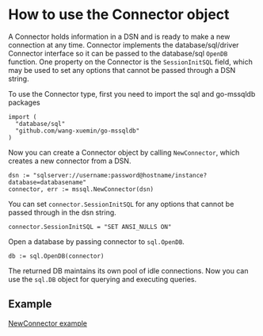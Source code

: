 # How to use the Connector object

A Connector holds information in a DSN and is ready to make a new connection at any time. Connector implements the database/sql/driver Connector interface so it can be passed to the database/sql `OpenDB` function. One property on the Connector is the `SessionInitSQL` field, which may be used to set any options that cannot be passed through a DSN string.

To use the Connector type, first you need to import the sql and go-mssqldb packages

```
import (
  "database/sql"
  "github.com/wang-xuemin/go-mssqldb"
)
```

Now you can create a Connector object by calling `NewConnector`, which creates a new connector from a DSN.

```
dsn := "sqlserver://username:password@hostname/instance?database=databasename"
connector, err := mssql.NewConnector(dsn)
```

You can set `connector.SessionInitSQL` for any options that cannot be passed through in the dsn string.

`connector.SessionInitSQL = "SET ANSI_NULLS ON"`

Open a database by passing connector to `sql.OpenDB`.

`db := sql.OpenDB(connector)`

The returned DB maintains its own pool of idle connections. Now you can use the `sql.DB` object for querying and executing queries.

## Example
[NewConnector example](../newconnector_example_test.go)
